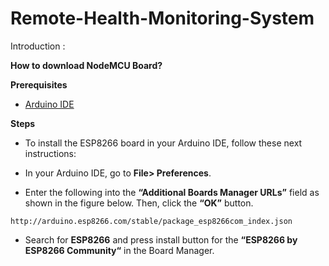# Remote-Health-Monitoring-System

Introduction :








**How to download NodeMCU Board?**


**Prerequisites**

* [Arduino IDE](https://www.arduino.cc/en/software)

**Steps**

* To install the ESP8266 board in your Arduino IDE, follow these next instructions:

* In your Arduino IDE, go to **File> Preferences**.

* Enter the following into the **“Additional Boards Manager URLs”** field as shown in the figure below. Then, click the **“OK”** button.

```
http://arduino.esp8266.com/stable/package_esp8266com_index.json
```
* Search for **ESP8266** and press install button for the **“ESP8266 by ESP8266 Community“** in the Board Manager.

